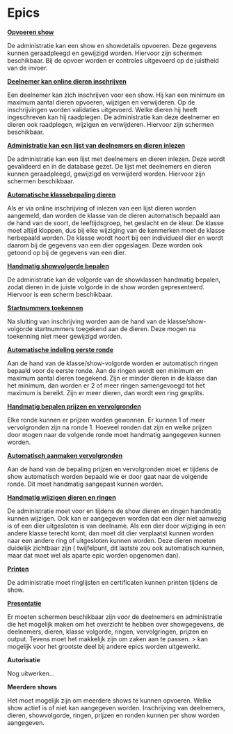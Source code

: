 # Epics

**[Opvoeren show](stories/opvoeren-show.md)**

De administratie kan een show en showdetails opvoeren. Deze gegevens kunnen geraadpleegd en gewijzigd worden. Hiervoor zijn schermen beschikbaar. Bij de opvoer worden er controles uitgevoerd op de juistheid van de invoer.

**[Deelnemer kan online dieren inschrijven](stories/deelnemer-dieren-inschrijven.md)**

Een deelnemer kan zich inschrijven voor een show. Hij kan een minimum en maximum aantal dieren opvoeren, wijzigen en verwijderen. Op de inschrijvingen worden validaties uitgevoerd. Welke dieren hij heeft ingeschreven kan hij raadplegen. De administratie kan deze deelnemer en dieren ook raadplegen, wijzigen en verwijderen. Hiervoor zijn schermen beschikbaar.

**[Administratie kan een lijst van deelnemers en dieren inlezen](stories/administratie-lijst-deelnemers-dieren-inlezen.md)**

De administratie kan een lijst met deelnemers en dieren inlezen. Deze wordt gevalideerd en in de database gezet. De lijst met deelnemers en dieren kunnen geraadpleegd, gewijzigd en verwijderd worden. Hiervoor zijn schermen beschikbaar.

**[Automatische klassebepaling dieren](stories/automatische-klassebepaling-dieren.md)**

Als er via online inschrijving of inlezen van een lijst dieren worden aangemeld, dan worden de klasse van de dieren automatisch bepaald aan de hand van de soort, de leeftijdsgroep, het geslacht en de kleur. De klasse moet altijd kloppen, dus bij elke wijziging van de kenmerken moet de klasse herbepaald worden. De klasse wordt hoort bij een individueel dier en wordt daarom bij de gegevens van een dier opgeslagen. Deze worden ook getoond op bij de gegevens van een dier.

**[Handmatig showvolgorde bepalen](stories/handmatig-showvolgorde-bepalen.md)**

De administratie kan de volgorde van de showklassen handmatig bepalen, zodat dieren in de juiste volgorde in de show worden gepresenteerd. Hiervoor is een scherm beschikbaar.

**[Startnummers toekennen](stories/startnummers-toekennen.md)**

Na sluiting van inschrijving worden aan de hand van de klasse/show-volgorde startnummers toegekend aan de dieren. Deze mogen na toekenning niet meer gewijzigd worden. 

**[Automatische indeling eerste ronde](stories/automatische-indeling-eerste-ronde.md)**

Aan de hand van de klasse/show-volgorde worden er automatisch ringen bepaald voor de eerste ronde. Aan de ringen wordt een minimum en maximum aantal dieren toegekend. Zijn er minder dieren in de klasse dan het minimum, dan worden er 2 of meer ringen samengevoegd tot het maximum is bereikt. Zijn er meer dieren, dan wordt een ring gesplits. 

**[Handmatig bepalen prijzen en vervolgronden](stories/handmatig-bepalen-prijzen-vervolgronden.md)**

Elke ronde kunnen er prijzen worden gewonnen. Er kunnen 1 of meer vervolgronden zijn na ronde 1. Hoeveel ronden dat zijn en welke prijzen door mogen naar de volgende ronde moet handmatig aangegeven kunnen worden. 

**[Automatisch aanmaken vervolgronden](stories/automatisch-aanmaken-vervolgronden.md)**

Aan de hand van de bepaling prijzen en vervolgronden moet er tijdens de show automatisch worden bepaald wie er door gaat naar de volgende ronde. Dit moet handmatig aangepast kunnen worden.

**[Handmatig wijzigen dieren en ringen](stories/ohandmatig-wijzigen-dieren-ringen.md)**

De administratie moet voor en tijdens de show dieren en ringen handmatig kunnen wijzigen. Ook kan er aangegeven worden dat een dier niet aanwezig is of een dier uitgesloten is van deelname. Als een dier door wijziging in een andere klasse terecht komt, dan moet dit dier verplaatst kunnen worden naar een andere ring of uitgesloten kunnen worden. Deze dieren moeten duidelijk zichtbaar zijn ( twijfelpunt, dit laatste zou ook automatisch kunnen, maar dat moet wel als aparte epic worden opgenomen dan).

**[Printen](stories/printen.md)**

De administratie moet ringlijsten en certificaten kunnen printen tijdens de show.

**[Presentatie](stories/presentatie.md)**

Er moeten schermen beschikbaar zijn voor de deelnemers en administratie die het mogelijk maken om het overzicht te hebben over showgegevens, de deelnemers, dieren, klasse volgorde, ringen, vervolgringen, prijzen en output. Tevens moet het makkelijk zijn om zaken aan te passen. > kan mogelijk voor het grootste deel bij andere epics worden uitgewerkt.

**Autorisatie**

Nog uitwerken...

**Meerdere shows**

Het moet mogelijk zijn om meerdere shows te kunnen opvoeren. Welke show actief is of niet kan aangegeven worden. Inschrijving van deelnemers, dieren, showvolgorde, ringen, prijzen en ronden kunnen per show worden aangegeven. 

